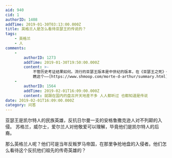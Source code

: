 ```yaml
---
aid: 940
cid: 1
authorID: 1408
addTime: 2019-01-30T03:13:00.000Z
title: 英格兰人是怎么看待亚瑟王的传说的？
tags:
    - 英格兰
    - 人
comments:
    -
        authorID: 1273
        addTime: 2019-01-30T19:50:00.000Z
        content: >-
            不管历史考证结果如何。流行的亚瑟王版本是中世纪的版本，在《亚瑟王之死》一书中，亚瑟王就是英格兰的国王。
            瞧这个——[https://www.shmoop.com/morte-d-arthur/summary.html](https://www.shmoop.com/morte-d-arthur/summary.html)
    -
        authorID: 1564
        addTime: 2019-02-01T16:09:00.000Z
        content: 就跟在国内的盘古开天地差不多 人人都听过 也都知道是传说
date: 2019-02-01T16:09:00.000Z
category: 问答
---
```


亚瑟王是凯尔特人的民族英雄，反抗日尔曼一支的安格鲁撒克逊人对不列颠的入侵。 苏格兰，威尔士，爱尔兰人对他敬爱可以理解，毕竟他们是凯尔特人的后裔。

那么英格兰人呢？他们可是当年反叛罗马帝国，在那里争抢地盘的入侵者。他们怎么看待这个反抗他们祖先的传奇英雄的？
